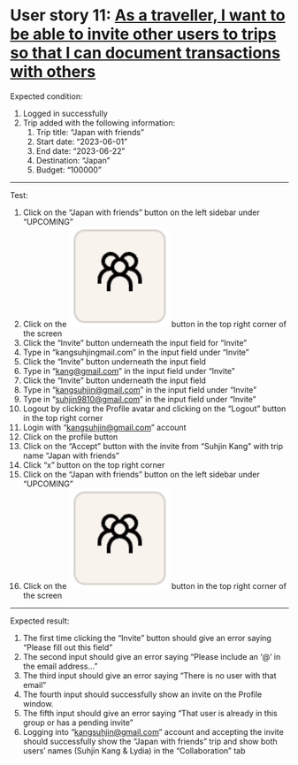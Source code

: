 # User story 11: [As a traveller, I want to be able to invite other users to trips so that I can document transactions with others](https://github.com/Taehoya/Adventure-Audit/issues/43)

Expected condition:

1. Logged in successfully
2. Trip added with the following information:
   1. Trip title: “Japan with friends”
   2. Start date: “2023-06-01”
   3. End date: “2023-06-22”
   4. Destination: “Japan”
   5. Budget: “100000”

---

Test:

1. Click on the “Japan with friends” button on the left sidebar under “UPCOMING”
2. Click on the ![Collaboration](images/collaboration_button.png) button in the top right corner of the screen
3. Click the “Invite” button underneath the input field for “Invite”
4. Type in “kangsuhjingmail.com” in the input field under “Invite”
5. Click the “Invite” button underneath the input field
6. Type in “kang@gmail.com” in the input field under “Invite”
7. Click the “Invite” button underneath the input field
8. Type in “kangsuhjin@gmail.com” in the input field under “Invite”
9. Type in “suhjin9810@gmail.com” in the input field under “Invite”
10. Logout by clicking the Profile avatar and clicking on the “Logout” button in the top right corner
11. Login with “kangsuhjin@gmail.com” account
12. Click on the profile button
13. Click on the “Accept” button with the invite from “Suhjin Kang” with trip name “Japan with friends”
14. Click “x” button on the top right corner
15. Click on the “Japan with friends” button on the left sidebar under “UPCOMING”
16. Click on the ![Collaboration](images/collaboration_button.png) button in the top right corner of the screen

---

Expected result:

1. The first time clicking the “Invite” button should give an error saying “Please fill out this field”
2. The second input should give an error saying “Please include an ‘@’ in the email address…”
3. The third input should give an error saying “There is no user with that email”
4. The fourth input should successfully show an invite on the Profile window.
5. The fifth input should give an error saying “That user is already in this group or has a pending invite”
6. Logging into “kangsuhjin@gmail.com” account and accepting the invite should successfully show the “Japan with friends” trip and show both users’ names (Suhjin Kang & Lydia) in the “Collaboration” tab
